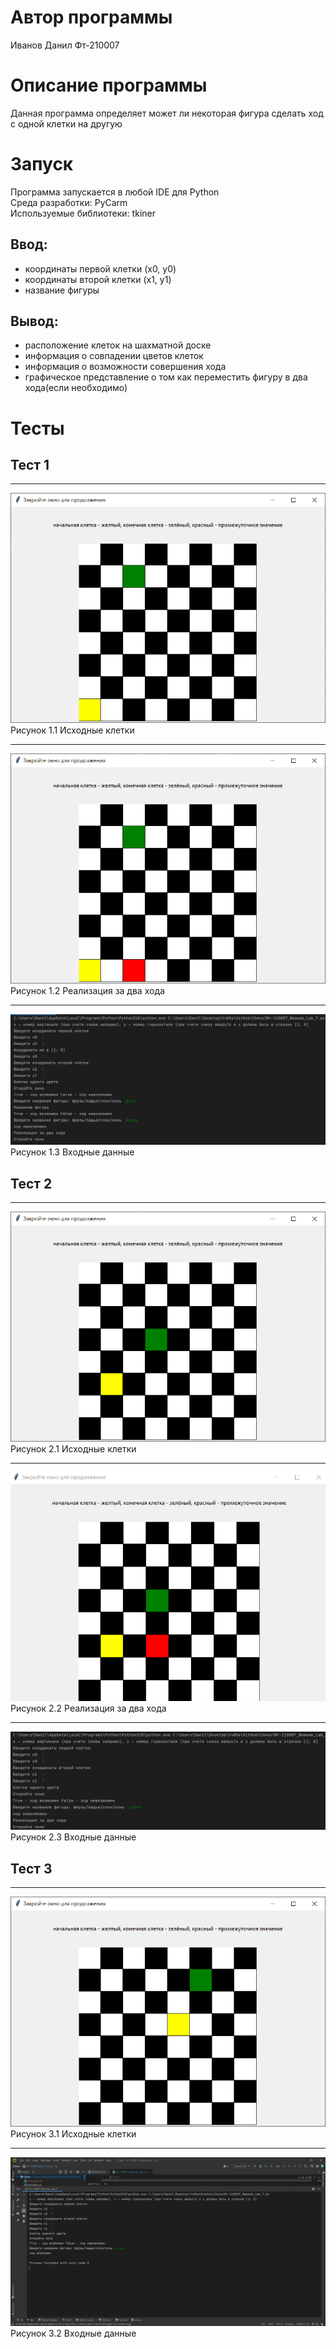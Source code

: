 # Автор программы
Иванов Данил Фт-210007
# Описание программы 
Данная программа определяет может ли некоторая фигура сделать ход с одной клетки на другую
# Запуск
Программа запускается в любой IDE для Python\
Среда разработки: PyCarm\
Используемые библиотеки: tkiner
## Ввод:
- координаты первой клетки (x0, y0)
- координаты второй клетки (x1, y1)
- название фигуры
## Вывод:
- расположение клеток на шахматной доске
- информация о совпадении цветов клеток
- информация о возможности совершения хода
- графическое представление о том как переместить фигуру в два хода(если необходимо)
# Тесты
## Тест 1 
___
![](https://github.com/I-D-S/Chess/blob/main/tests/%D1%82%D0%B5%D1%81%D1%821_%D0%BA%D0%BB%D0%B5%D1%82%D0%BA%D0%B8.png)\
Рисунок 1.1 Исходные клетки
___
![](https://github.com/I-D-S/Chess/blob/main/tests/%D1%82%D0%B5%D1%81%D1%821_2%D1%85%D0%BE%D0%B4%D0%B0.png)\
Рисунок 1.2 Реализация за два хода
___
![](https://github.com/I-D-S/Chess/blob/main/tests/%D1%82%D0%B5%D1%81%D1%821_%D0%BA%D0%BE%D0%BD%D1%81%D0%BE%D0%BB%D1%8C.png)\
Рисунок 1.3 Входные данные
## Тест 2 
___
![](https://github.com/I-D-S/Chess/blob/main/tests/%D1%82%D0%B5%D1%81%D1%822_%D0%BA%D0%BB%D0%B5%D1%82%D0%BA%D0%B8.png)\
Рисунок 2.1 Исходные клетки
___
![](https://github.com/I-D-S/Chess/blob/main/tests/%D1%82%D0%B5%D1%81%D1%822_2%D1%85%D0%BE%D0%B4%D0%B0.png)\
Рисунок 2.2 Реализация за два хода
___
![](https://github.com/I-D-S/Chess/blob/main/tests/%D1%82%D0%B5%D1%81%D1%822_%D0%BA%D0%BE%D0%BD%D1%81%D0%BE%D0%BB%D1%8C.png)\
Рисунок 2.3 Входные данные
## Тест 3 
___
![](https://github.com/I-D-S/Chess/blob/main/tests/%D1%82%D0%B5%D1%81%D1%823_%D0%BA%D0%BB%D0%B5%D1%82%D0%BA%D0%B8.png)\
Рисунок 3.1 Исходные клетки
___
![](https://github.com/I-D-S/Chess/blob/main/tests/%D1%82%D0%B5%D1%81%D1%823_%D0%BA%D0%BE%D0%BD%D1%81%D0%BE%D0%BB%D1%8C.png)\
Рисунок 3.2 Входные данные

